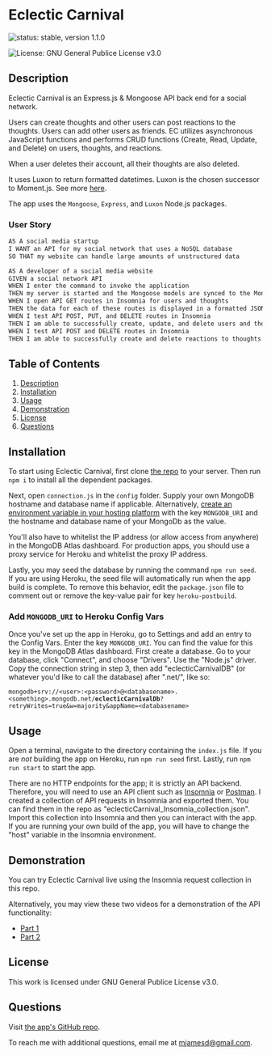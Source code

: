 # Eclectic Carnival

![status: stable, version 1.1.0](https://img.shields.io/badge/stable-version%201.1.0-green)

![License: GNU General Publice License v3.0](https://img.shields.io/badge/license-GNU%20General%20Publice%20License%20v3.0-yellowgreen)

## Description

Eclectic Carnival is an Express.js & Mongoose API back end for a social network.

Users can create thoughts and other users can post reactions to the thoughts. Users can add other users as friends. EC utilizes asynchronous JavaScript functions and performs CRUD functions (Create, Read, Update, and Delete) on users, thoughts, and reactions.

When a user deletes their account, all their thoughts are also deleted.

It uses Luxon to return formatted datetimes. Luxon is the chosen successor to Moment.js. See more [here](https://momentjs.com/docs/#/-project-status/).

The app uses the `Mongoose`, `Express`, and `Luxon` Node.js packages.

### User Story

```md
AS A social media startup
I WANT an API for my social network that uses a NoSQL database
SO THAT my website can handle large amounts of unstructured data

AS A developer of a social media website
GIVEN a social network API
WHEN I enter the command to invoke the application
THEN my server is started and the Mongoose models are synced to the MongoDB database
WHEN I open API GET routes in Insomnia for users and thoughts
THEN the data for each of these routes is displayed in a formatted JSON
WHEN I test API POST, PUT, and DELETE routes in Insomnia
THEN I am able to successfully create, update, and delete users and thoughts in my database
WHEN I test API POST and DELETE routes in Insomnia
THEN I am able to successfully create and delete reactions to thoughts and add and remove friends to a user’s friend list
```

## Table of Contents

1. [Description](#description)
2. [Installation](#installation)
3. [Usage](#usage)
4. [Demonstration](#demonstration)
5. [License](#license)
6. [Questions](#questions)

## Installation

To start using Eclectic Carnival, first clone [the repo](https://github.com/mjamesd/eclectic-carnival) to your server. Then run `npm i` to install all the dependent packages.

Next, open `connection.js` in the `config` folder. Supply your own MongoDB hostname and database name if applicable. Alternatively, [create an environment variable in your hosting platform](#add-mongodb_uri-to-heroku-config-vars) with the key `MONGODB_URI` and the hostname and database name of your MongoDb as the value.

You'll also have to whitelist the IP address (or allow access from anywhere) in the MongoDB Atlas dashboard. For production apps, you should use a proxy service for Heroku and whitelist the proxy IP address.

Lastly, you may seed the database by running the command `npm run seed`. If you are using Heroku, the seed file will automatically run when the app build is complete. To remove this behavior, edit the `package.json` file to comment out or remove the key-value pair for key `heroku-postbuild`.

### Add `MONGODB_URI` to Heroku Config Vars

Once you've set up the app in Heroku, go to Settings and add an entry to the Config Vars. Enter the key `MONGODB_URI`. You can find the value for this key in the MongoDB Atlas dashboard. First create a database. Go to your database, click "Connect", and choose "Drivers". Use the "Node.js" driver. Copy the connection string in step 3, then add "eclecticCarnivalDB" (or whatever you'd like to call the database) after ".net/", like so:

<pre><code>mongodb+srv://&lt;user>:&lt;password>@&lt;databasename>.&lt;something>.mongodb.net/<b>eclecticCarnivalDb</b>?retryWrites=true&w=majority&appName=&lt;databasename></code></pre>

## Usage

Open a terminal, navigate to the directory containing the `index.js` file. If you are _not_ building the app on Heroku, run `npm run seed` first. Lastly, run `npm run start` to start the app.

There are no HTTP endpoints for the app; it is strictly an API backend. Therefore, you will need to use an API client such as [Insomnia](https://insomnia.rest/) or [Postman](https://www.postman.com/). I created a collection of API requests in Insomnia and exported them. You can find them in the repo as "eclecticCarnival_Insomnia_collection.json". Import this collection into Insomnia and then you can interact with the app. If you are running your own build of the app, you will have to change the "host" variable in the Insomnia environment.

## Demonstration

You can try Eclectic Carnival live using the Insomnia request collection in this repo.

Alternatively, you may view these two videos for a demonstration of the API functionality:

-   [Part 1](https://drive.google.com/file/d/1_uKWSpw8DpPMZ2JhSGXiXMkPcHcvJJCx/view)
-   [Part 2](https://drive.google.com/file/d/11u7YTUj02hcCTjzgiGY_yrcV7KUtIcPn/view)

## License

This work is licensed under GNU General Publice License v3.0.

## Questions

Visit [the app's GitHub repo](https://github.com/mjamesd/eclectic-carnival).

To reach me with additional questions, email me at [mjamesd@gmail.com](mailto:mjamesd@gmail.com).
